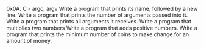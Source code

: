 0x0A. C - argc, argv
Write a program that prints its name, followed by a new line.
Write a program that prints the number of arguments passed into it.
Write a program that prints all arguments it receives.
Write a program that multiplies two numbers
Write a program that adds positive numbers.
Write a program that prints the minimum number of coins to make change for an amount of money.
